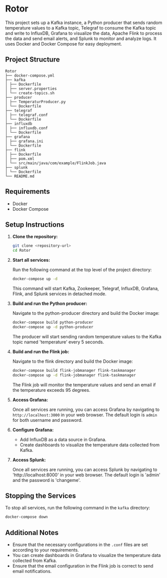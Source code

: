 # Rotor

This project sets up a Kafka instance, a Python producer that sends random temperature values to a Kafka topic, Telegraf to consume the Kafka topic and write to InfluxDB, Grafana to visualize the data, Apache Flink to process the data and send email alerts, and Splunk to monitor and analyze logs. It uses Docker and Docker Compose for easy deployment.

## Project Structure

```
Rotor 
├── docker-compose.yml 
├── kafka 
│ ├── Dockerfile 
│ ├── server.properties 
│ └── create-topics.sh 
├── producer 
│ ├── TemperaturProducer.py 
│ └── Dockerfile 
├── telegraf 
│ ├── telegraf.conf 
│ └── Dockerfile 
├── influxdb 
│ ├── influxdb.conf 
│ └── Dockerfile 
├── grafana 
│ ├── grafana.ini 
│ └── Dockerfile 
├── flink 
│ ├── Dockerfile 
│ ├── pom.xml 
│ └── src/main/java/com/example/FlinkJob.java 
├── splunk 
│ └── Dockerfile 
└── README.md
```

## Requirements

- Docker
- Docker Compose

## Setup Instructions

1. **Clone the repository:**

   ```bash
   git clone <repository-url>
   cd Rotor
   ```

2. **Start all services:**

   Run the following command at the top level of the project directory:

   ```bash
   docker-compose up -d
   ```

   This command will start Kafka, Zookeeper, Telegraf, InfluxDB, Grafana, Flink, and Splunk services in detached mode.

3. **Build and run the Python producer:**

   Navigate to the python-producer directory and build the Docker image:

   ```bash
   docker-compose build python-producer
   docker-compose up -d python-producer
   ```

   The producer will start sending random temperature values to the Kafka topic named 'temperature' every 5 seconds.

4. **Build and run the Flink job:**

   Navigate to the flink directory and build the Docker image:

   ```bash
   docker-compose build flink-jobmanager flink-taskmanager
   docker-compose up -d flink-jobmanager flink-taskmanager
   ```

   The Flink job will monitor the temperature values and send an email if the temperature exceeds 95 degrees.

5. **Access Grafana:**

   Once all services are running, you can access Grafana by navigating to `http://localhost:3000` in your web browser. The default login is `admin` for both username and password.

6. **Configure Grafana:**

   - Add InfluxDB as a data source in Grafana.
   - Create dashboards to visualize the temperature data collected from Kafka.

7. **Access Splunk:**

   Once all services are running, you can access Splunk by navigating to 'http://localhost:8000' in your web browser. The default login is 'admin' and the password is 'changeme'.

## Stopping the Services

To stop all services, run the following command in the `kafka` directory:

```bash
docker-compose down
```

## Additional Notes

- Ensure that the necessary configurations in the `.conf` files are set according to your requirements.
- You can create dashboards in Grafana to visualize the temperature data collected from Kafka.
- Ensure that the email configuration in the Flink job is correct to send email notifications.